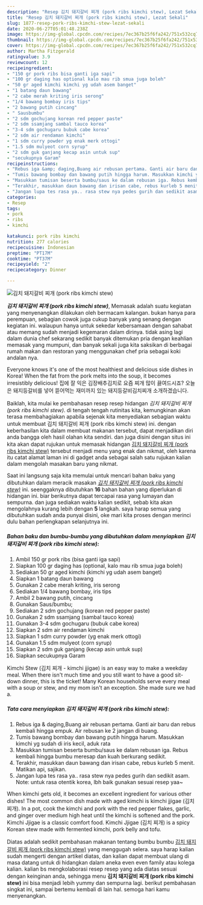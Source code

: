 ```yaml
---
description: "Resep 김치 돼지갈비 찌개 (pork ribs kimchi stew), Lezat Sekali"
title: "Resep 김치 돼지갈비 찌개 (pork ribs kimchi stew), Lezat Sekali"
slug: 1877-resep-pork-ribs-kimchi-stew-lezat-sekali
date: 2020-06-27T05:01:48.238Z
image: https://img-global.cpcdn.com/recipes/7ec367b25f6fa242/751x532cq70/김치-돼지갈비-찌개-pork-ribs-kimchi-stew-foto-resep-utama.jpg
thumbnail: https://img-global.cpcdn.com/recipes/7ec367b25f6fa242/751x532cq70/김치-돼지갈비-찌개-pork-ribs-kimchi-stew-foto-resep-utama.jpg
cover: https://img-global.cpcdn.com/recipes/7ec367b25f6fa242/751x532cq70/김치-돼지갈비-찌개-pork-ribs-kimchi-stew-foto-resep-utama.jpg
author: Martha Fitzgerald
ratingvalue: 3.9
reviewcount: 12
recipeingredient:
- "150 gr pork ribs bisa ganti iga sapi"
- "100 gr daging has optional kalo mau rib smua juga boleh"
- "50 gr aged kimchi kimchi yg udah asem banget"
- "1 batang daun bawang"
- "2 cabe merah kriting iris serong"
- "1/4 bawang bombay iris tips"
- "2 bawang putih cincang"
- " Sausbumbu"
- "2 sdm gochujang korean red pepper paste"
- "2 sdm ssamjang sambal tauco korea"
- "3-4 sdm gochugaru bubuk cabe korea"
- "2 sdm air rendaman kimchi"
- "1 sdm curry powder yg enak merk ottogi"
- "1.5 sdm mulyeot corn syrup"
- "2 sdm guk ganjang kecap asin untuk sup"
- "secukupnya Garam"
recipeinstructions:
- "Rebus iga &amp; daging,Buang air rebusan pertama. Ganti air baru dan rebus kembali hingga empuk. Air rebusan ke 2 jangan di buang."
- "Tumis bawang bombay dan bawang putih hingga harum. Masukkan kimchi yg sudah di iris kecil, aduk rata"
- "Masukkan tumisan beserta bumbu/saus ke dalam rebusan iga. Rebus kembali hingga bumbu meresap dan kuah berkurang sedikit."
- "Terakhir, masukkan daun bawang dan irisan cabe, rebus kurleb 5 menit. Matikan api, sajikan."
- "Jangan lupa tes rasa ya.. rasa stew nya pedes gurih dan sedikit asam. Note: untuk rasa otentik korea, lbh baik gunakan sesuai resep yaa~"
categories:
- Resep
tags:
- pork
- ribs
- kimchi

katakunci: pork ribs kimchi 
nutrition: 277 calories
recipecuisine: Indonesian
preptime: "PT17M"
cooktime: "PT37M"
recipeyield: "2"
recipecategory: Dinner

---
```



![김치 돼지갈비 찌개 (pork ribs kimchi stew)](https://img-global.cpcdn.com/recipes/7ec367b25f6fa242/751x532cq70/김치-돼지갈비-찌개-pork-ribs-kimchi-stew-foto-resep-utama.jpg)

<b><i>김치 돼지갈비 찌개 (pork ribs kimchi stew)</i></b>, Memasak adalah suatu kegiatan yang menyenangkan dilakukan oleh bermacam kalangan. bukan hanya para perempuan, sebagian cowok juga cukup banyak yang senang dengan kegiatan ini. walaupun hanya untuk sekedar kebersamaan dengan sahabat atau memang sudah menjadi kegemaran dalam dirinya. tidak asing lagi dalam dunia chef sekarang sedikit banyak ditemukan pria dengan keahlian memasak yang mumpuni, dan banyak sekali juga kita saksikan di berbagai rumah makan dan restoran yang menggunakan chef pria sebagai koki andalan nya.

Everyone knows it&#39;s one of the most healthiest and delicious side dishes in Korea! When the fat from the pork melts into the soup, it becomes irresistibly delicious! 집에 잘 익은 김장배추김치로 요즘 찌개 많이 끓여드시죠? 오늘은 돼지등갈비를 넣어 뜯어먹는 재미까지 있는 돼지등갈비김치찌개 소개하겠습니다.

Baiklah, kita mulai ke pembahasan resep resep hidangan <i>김치 돼지갈비 찌개 (pork ribs kimchi stew)</i>. di tengah tengah rutinitas kita, kemungkinan akan terasa membahagiakan apabila sejenak kita menyediakan sebagian waktu untuk membuat 김치 돼지갈비 찌개 (pork ribs kimchi stew) ini. dengan keberhasilan kita dalam membuat makanan tersebut, dapat menjadikan diri anda bangga oleh hasil olahan kita sendiri. dan juga disini dengan situs ini kita akan dapat rujukan untuk memasak hidangan <u>김치 돼지갈비 찌개 (pork ribs kimchi stew)</u> tersebut menjadi menu yang enak dan nikmat, oleh karena itu catat alamat laman ini di gadget anda sebagai salah satu rujukan kalian dalam mengolah masakan baru yang nikmat.


Saat ini langsung saja kita memulai untuk mencari bahan baku yang dibutuhkan dalam meracik masakan <u><i>김치 돼지갈비 찌개 (pork ribs kimchi stew)</i></u> ini. seenggaknya dibutuhkan <b>16</b> bahan bahan yang diperlukan di hidangan ini. biar berikutnya dapat tercapai rasa yang lumayan dan sempurna. dan juga sediakan waktu kalian sedikit, sebab kita akan mengolahnya kurang lebih dengan <b>5</b> langkah. saya harap semua yang dibutuhkan sudah anda punyai disini, oke mari kita proses dengan merinci dulu bahan perlengkapan selanjutnya ini.

<!--inarticleads1-->

##### Bahan baku dan bumbu-bumbu yang dibutuhkan dalam menyiapkan 김치 돼지갈비 찌개 (pork ribs kimchi stew):

1. Ambil 150 gr pork ribs (bisa ganti iga sapi)
1. Siapkan 100 gr daging has (optional, kalo mau rib smua juga boleh)
1. Sediakan 50 gr aged kimchi (kimchi yg udah asem banget)
1. Siapkan 1 batang daun bawang
1. Gunakan 2 cabe merah kriting, iris serong
1. Sediakan 1/4 bawang bombay, iris tips
1. Ambil 2 bawang putih, cincang
1. Gunakan  Saus/bumbu;
1. Sediakan 2 sdm gochujang (korean red pepper paste)
1. Gunakan 2 sdm ssamjang (sambal tauco korea)
1. Gunakan 3-4 sdm gochugaru (bubuk cabe korea)
1. Siapkan 2 sdm air rendaman kimchi
1. Siapkan 1 sdm curry powder (yg enak merk ottogi)
1. Gunakan 1.5 sdm mulyeot (corn syrup)
1. Siapkan 2 sdm guk ganjang (kecap asin untuk sup)
1. Siapkan secukupnya Garam


Kimchi Stew (김치 찌개 - kimchi jjigae) is an easy way to make a weekday meal. When there isn&#39;t much time and you still want to have a good sit-down dinner, this is the ticket! Many Korean households serve every meal with a soup or stew, and my mom isn&#39;t an exception. She made sure we had a. 

<!--inarticleads2-->

##### Tata cara menyiapkan 김치 돼지갈비 찌개 (pork ribs kimchi stew):

1. Rebus iga &amp; daging,Buang air rebusan pertama. Ganti air baru dan rebus kembali hingga empuk. Air rebusan ke 2 jangan di buang.
1. Tumis bawang bombay dan bawang putih hingga harum. Masukkan kimchi yg sudah di iris kecil, aduk rata
1. Masukkan tumisan beserta bumbu/saus ke dalam rebusan iga. Rebus kembali hingga bumbu meresap dan kuah berkurang sedikit.
1. Terakhir, masukkan daun bawang dan irisan cabe, rebus kurleb 5 menit. Matikan api, sajikan.
1. Jangan lupa tes rasa ya.. rasa stew nya pedes gurih dan sedikit asam. Note: untuk rasa otentik korea, lbh baik gunakan sesuai resep yaa~


When kimchi gets old, it becomes an excellent ingredient for various other dishes! The most common dish made with aged kimchi is kimchi jjigae (김치 찌개). In a pot, cook the kimchi and pork with the red pepper flakes, garlic, and ginger over medium high heat until the kimchi is softened and the pork. Kimchi Jjigae is a classic comfort food. Kimchi Jjigae (김치 찌개) is a spicy Korean stew made with fermented kimchi, pork belly and tofu. 

Diatas adalah sedikit pembahasan makanan tentang bumbu bumbu <u>김치 돼지갈비 찌개 (pork ribs kimchi stew)</u> yang menggugah selera. saya harap kalian sudah mengerti dengan artikel diatas, dan kalian dapat membuat ulang di masa datang untuk di hidangkan dalam aneka even even family atau kolega kalian. kalian bs mengkolaborasi resep resep yang ada diatas sesuai dengan keinginan anda, sehingga menu <b>김치 돼지갈비 찌개 (pork ribs kimchi stew)</b> ini bisa menjadi lebih yummy dan sempurna lagi. berikut pembahasan singkat ini, sampai bertemu kembali di lain hal. semoga hari kamu menyenangkan.
